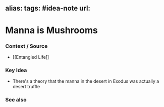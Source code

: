 alias: 
tags: #idea-note
url:
---
# Manna is Mushrooms

### Context / Source
- [[Entangled Life]]


### Key Idea
- There's a theory that the manna in the desert in Exodus was actually a desert truffle


### See also
